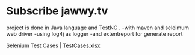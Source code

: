# Subscribe jawwy.tv

project is done in Java language and TestNG .
-with maven and seleimum web driver
-using log4j as logger 
-and extentreport for generate report 

  Selenium Test Cases   | [TestCases.xlsx](https://github.com/AmiraKamalAli/jawwytv/files/11010487/TestCases.xlsx)
  

